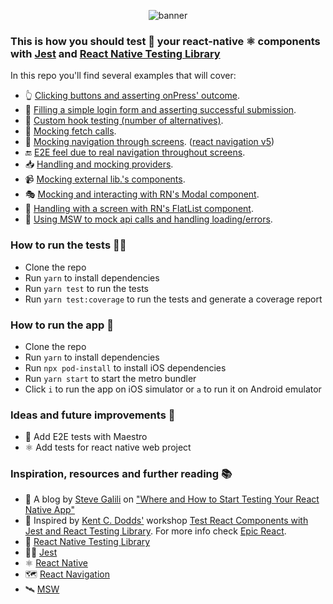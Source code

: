 <p align="center">
  <img alt="banner" src="https://github.com/vanGalilea/react-native-testing/assets/25864161/fd4d5148-4c8d-4fbc-8ebf-367d72da4fcb">
</p>

### This is how you should test 🧪 your react-native ⚛️ components with [Jest](https://jestjs.io/) and [React Native Testing Library](https://callstack.github.io/react-native-testing-library/)

In this repo you'll find several examples that will cover:
- 👆 [Clicking buttons and asserting onPress' outcome](https://github.com/vanGalilea/react-native-testing/blob/master/__tests__/Counter.test.tsx).
- 📲 [Filling a simple login form and asserting successful submission](https://github.com/vanGalilea/react-native-testing/blob/master/__tests__/LoginSubmission.test.tsx).
- 🎣 [Custom hook testing (number of alternatives)](https://github.com/vanGalilea/react-native-testing/blob/master/__tests__/CounterUsesCustomHook.test.tsx).
- 📡 [Mocking fetch calls](https://github.com/vanGalilea/react-native-testing/blob/master/__tests__/LoginSubmission.test.tsx#L36).
- 🧭 [Mocking navigation through screens](https://github.com/vanGalilea/react-native-testing/blob/master/__tests__/LoginSubmission.test.tsx#L13). ([react navigation v5](https://reactnavigation.org/))
- 🔚 [E2E feel due to real navigation throughout screens](https://github.com/vanGalilea/react-native-testing/blob/master/__tests__/Home.test.tsx).
- 📥 [Handling and mocking providers](https://github.com/vanGalilea/react-native-testing/blob/master/src/test/test-utils.tsx).
- 📹 [Mocking external lib.'s components](https://github.com/vanGalilea/react-native-testing/blob/master/__tests__/Video.test.tsx).
- 🎭 [Mocking and interacting with RN's Modal component](https://github.com/vanGalilea/react-native-testing/blob/master/__tests__/Modal.test.tsx).
- 🧾 [Handling with a screen with RN's FlatList component](https://github.com/vanGalilea/react-native-testing/blob/master/__tests__/FlatList.test.tsx).
- 📡 [Using MSW to mock api calls and handling loading/errors](https://github.com/vanGalilea/react-native-testing/blob/master/__tests__/ListWithFetch.test.tsx).

### How to run the tests 🏃‍♀️
- Clone the repo
- Run `yarn` to install dependencies
- Run `yarn test` to run the tests
- Run `yarn test:coverage` to run the tests and generate a coverage report


### How to run the app 📱
- Clone the repo
- Run `yarn` to install dependencies
- Run `npx pod-install` to install iOS dependencies
- Run `yarn start` to start the metro bundler
- Click `i` to run the app on iOS simulator or `a` to run it on Android emulator

### Ideas and future improvements 🚀
- 📱 Add E2E tests with Maestro
- ⚛️ Add tests for react native web project

### Inspiration, resources and further reading 📚
- 📑 A blog by [Steve Galili]([url](https://github.com/vanGalilea)) on ["Where and How to Start Testing Your React Native App"]([url](https://medium.com/@stevegalili/where-and-how-to-start-testing-your-react-native-app-%EF%B8%8F-and-how-to-keep-on-testin-ec3464fb9b41))
- 👏 Inspired by [Kent C. Dodds'](https://testingjavascript.com/) workshop [Test React Components with Jest and React Testing Library](https://github.com/testing-library/react-testing-library). 
For more info check [Epic React](https://epicreact.dev/).
- 📕 [React Native Testing Library](https://callstack.github.io/react-native-testing-library/)
- 🧑‍🔬️ [Jest](https://jestjs.io/)
- ️⚛️ [React Native](https://reactnative.dev/)
- 🗺 [React Navigation](https://reactnavigation.org/)
- 🛰 [MSW](https://mswjs.io/)

